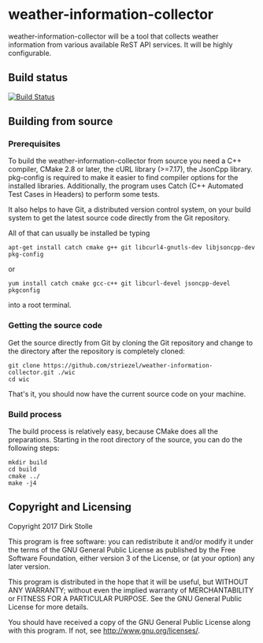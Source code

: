# weather-information-collector

weather-information-collector will be a tool that collects weather information
from various available ReST API services. It will be highly configurable.

## Build status

[![Build Status](https://travis-ci.org/striezel/weather-information-collector.svg?branch=master)](https://travis-ci.org/striezel/weather-information-collector)

## Building from source

### Prerequisites

To build the weather-information-collector from source you need a C++ compiler,
CMake 2.8 or later, the cURL library (>=7.17), the JsonCpp library. pkg-config
is required to make it easier to find compiler options for the installed
libraries. Additionally, the program uses Catch (C++ Automated Test Cases in
Headers) to perform some tests.

It also helps to have Git, a distributed version control system, on your build
system to get the latest source code directly from the Git repository.

All of that can usually be installed be typing

    apt-get install catch cmake g++ git libcurl4-gnutls-dev libjsoncpp-dev pkg-config

or

    yum install catch cmake gcc-c++ git libcurl-devel jsoncpp-devel pkgconfig

into a root terminal.

### Getting the source code

Get the source directly from Git by cloning the Git repository and change to
the directory after the repository is completely cloned:

    git clone https://github.com/striezel/weather-information-collector.git ./wic
    cd wic

That's it, you should now have the current source code on your machine.

### Build process

The build process is relatively easy, because CMake does all the preparations.
Starting in the root directory of the source, you can do the following steps:

    mkdir build
    cd build
    cmake ../
    make -j4

## Copyright and Licensing

Copyright 2017  Dirk Stolle

This program is free software: you can redistribute it and/or modify
it under the terms of the GNU General Public License as published by
the Free Software Foundation, either version 3 of the License, or
(at your option) any later version.

This program is distributed in the hope that it will be useful,
but WITHOUT ANY WARRANTY; without even the implied warranty of
MERCHANTABILITY or FITNESS FOR A PARTICULAR PURPOSE.  See the
GNU General Public License for more details.

You should have received a copy of the GNU General Public License
along with this program.  If not, see <http://www.gnu.org/licenses/>.
